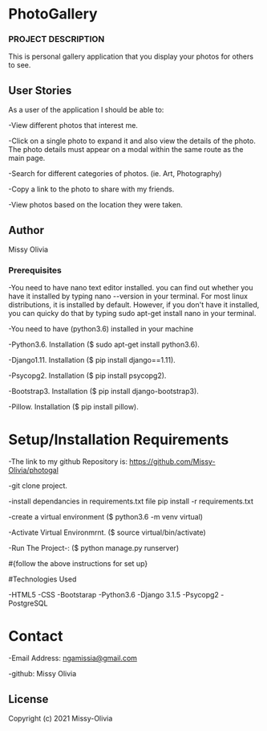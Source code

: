 

# PhotoGallery

###  PROJECT DESCRIPTION

This is  personal gallery application that you display your photos for others to see.
## User Stories
As a user of the application I should be able to:

-View different photos that interest me.

-Click on a single photo to expand it and also view the details of the photo. The photo details must appear on a modal within the same route as the main page.

-Search for different categories of photos. (ie. Art, Photography)

-Copy a link to the photo to share with my friends.

-View photos based on the location they were taken.

## Author
Missy Olivia
### Prerequisites
-You need to have nano text editor installed. you can find out whether you have it installed by typing nano --version in your terminal. For most linux distributions, it is installed by default. However, if you don't have it installed, you can quicky do that by typing sudo apt-get install nano in your terminal.

-You need to have (python3.6) installed in your machine

-Python3.6. Installation ($ sudo apt-get install python3.6).

-Django1.11. Installation ($ pip install django==1.11).

-Psycopg2. Installation ($ pip install psycopg2).

-Bootstrap3. Installation ($ pip install django-bootstrap3).

-Pillow. Installation ($ pip install pillow).

# Setup/Installation Requirements

-The link to my github Repository is: https://github.com/Missy-Olivia/photogal

-git clone project.

-install dependancies in requirements.txt file pip install -r requirements.txt

-create a virtual environment ($ python3.6 -m venv virtual)

-Activate Virtual Environmrnt. ($ source virtual/bin/activate)

-Run The Project-: ($ python manage.py runserver)

#{follow the above instructions for set up}

#Technologies Used

-HTML5
-CSS
-Bootstarap
-Python3.6
-Django 3.1.5
-Psycopg2
-PostgreSQL

# Contact
-Email Address: ngamissia@gmail.com

-github: Missy Olivia

## License
Copyright (c) 2021 Missy-Olivia

